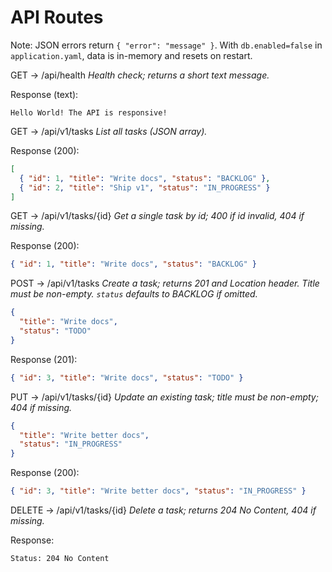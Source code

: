 # API Routes

Note: JSON errors return `{ "error": "message" }`. With `db.enabled=false` in `application.yaml`, data is in-memory and resets on restart.

GET -> /api/health
*Health check; returns a short text message.*

Response (text):
```
Hello World! The API is responsive!
```

GET -> /api/v1/tasks
*List all tasks (JSON array).*

Response (200):
```json
[
  { "id": 1, "title": "Write docs", "status": "BACKLOG" },
  { "id": 2, "title": "Ship v1", "status": "IN_PROGRESS" }
]
```

GET -> /api/v1/tasks/{id}
*Get a single task by id; 400 if id invalid, 404 if missing.*

Response (200):
```json
{ "id": 1, "title": "Write docs", "status": "BACKLOG" }
```

POST -> /api/v1/tasks
*Create a task; returns 201 and Location header. Title must be non-empty. `status` defaults to BACKLOG if omitted.*
```json
{
  "title": "Write docs",
  "status": "TODO"
}
```

Response (201):
```json
{ "id": 3, "title": "Write docs", "status": "TODO" }
```

PUT -> /api/v1/tasks/{id}
*Update an existing task; title must be non-empty; 404 if missing.*
```json
{
  "title": "Write better docs",
  "status": "IN_PROGRESS"
}
```

Response (200):
```json
{ "id": 3, "title": "Write better docs", "status": "IN_PROGRESS" }
```

DELETE -> /api/v1/tasks/{id}
*Delete a task; returns 204 No Content, 404 if missing.*

Response:
```
Status: 204 No Content
```
